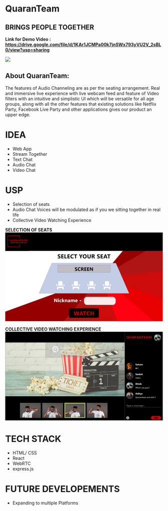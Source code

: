 # QuaranTeam
BRINGS PEOPLE TOGETHER
---
**Link for Demo Video : https://drive.google.com/file/d/1KAr1JCMPa00k7jnSWx793yVU2V_2sBL0/view?usp=sharing**


![](https://github.com/GTron-1729/flask-1/blob/master/finqt%20(2).png)



  About QuaranTeam:
  ---
  The features of Audio Channeling are as per the seating arrangement. Real and immersive live experience with live webcam feed
and feature of Video filters with an intuitive and simplistic UI which will be versatile for all age groups, along with all
the other features that existing solutions like Netflix Party, Facebook Live Party and other applications gives our product an upper edge.


# IDEA

- Web App
- Stream Together
- Text Chat
- Audio Chat
- Video Chat


# USP

- Selection of seats 
- Audio Chat Voices will be modulated as if you we sitting together in real life
- Collective Video Watching Experience

**SELECTION OF SEATS**
![](https://github.com/Hack-Rx/QuaranTeam/blob/master/Images/Web%20Page%202.png?raw=true)


**COLLECTIVE VIDEO WATCHING EXPERIENCE**
![](https://github.com/Hack-Rx/QuaranTeam/blob/master/Images/Web%20Page%203.png?raw=true)



# TECH STACK

- HTML/ CSS
- React
- WebRTC
- express.js


# FUTURE DEVELOPEMENTS

- Expanding to multiple Platforms
